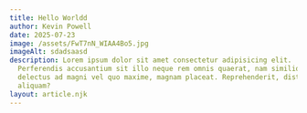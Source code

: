 ```yaml
---
title: Hello Worldd
author: Kevin Powell
date: 2025-07-23
image: /assets/FwT7nN_WIAA4Bo5.jpg
imageAlt: sdadsaasd
description: Lorem ipsum dolor sit amet consectetur adipisicing elit.
  Perferendis accusantium sit illo neque rem omnis quaerat, nam similique vitae
  delectus ad magni vel quo maxime, magnam placeat. Reprehenderit, distinctio
  aliquam?
layout: article.njk
---
```

